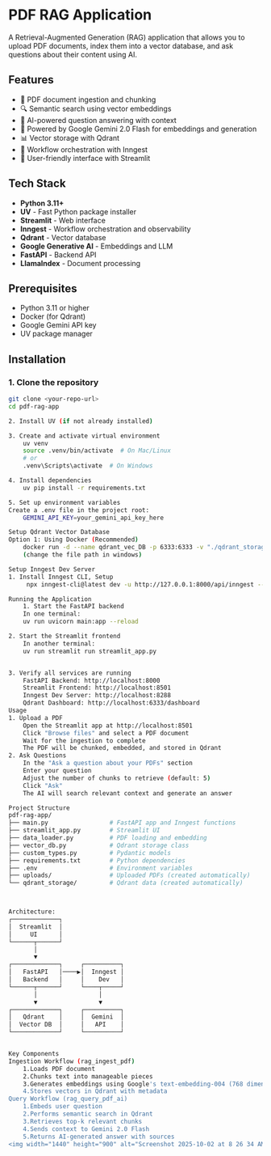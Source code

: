 # PDF RAG Application

A Retrieval-Augmented Generation (RAG) application that allows you to upload PDF documents, index them into a vector database, and ask questions about their content using AI.

## Features

- 📄 PDF document ingestion and chunking
- 🔍 Semantic search using vector embeddings
- 🤖 AI-powered question answering with context
- 🎯 Powered by Google Gemini 2.0 Flash for embeddings and generation
- 📊 Vector storage with Qdrant
- 🔄 Workflow orchestration with Inngest
- 🎨 User-friendly interface with Streamlit

## Tech Stack

- **Python 3.11+**
- **UV** - Fast Python package installer
- **Streamlit** - Web interface
- **Inngest** - Workflow orchestration and observability
- **Qdrant** - Vector database
- **Google Generative AI** - Embeddings and LLM
- **FastAPI** - Backend API
- **LlamaIndex** - Document processing

## Prerequisites

- Python 3.11 or higher
- Docker (for Qdrant)
- Google Gemini API key
- UV package manager

## Installation

### 1. Clone the repository

```bash
git clone <your-repo-url>
cd pdf-rag-app

2. Install UV (if not already installed)

3. Create and activate virtual environment
    uv venv
    source .venv/bin/activate  # On Mac/Linux
    # or
    .venv\Scripts\activate  # On Windows

4. Install dependencies
    uv pip install -r requirements.txt

5. Set up environment variables
Create a .env file in the project root:
    GEMINI_API_KEY=your_gemini_api_key_here

Setup Qdrant Vector Database
Option 1: Using Docker (Recommended)
    docker run -d --name qdrant_vec_DB -p 6333:6333 -v "./qdrant_storage:/qdrant/storage" qdrant/qdrant 
    (change the file path in windows)

Setup Inngest Dev Server
1. Install Inngest CLI, Setup
     npx inngest-cli@latest dev -u http://127.0.0.1:8000/api/inngest --no-discovery

Running the Application
    1. Start the FastAPI backend
    In one terminal:
    uv run uvicorn main:app --reload

2. Start the Streamlit frontend
    In another terminal:    
    uv run streamlit run streamlit_app.py


3. Verify all services are running
    FastAPI Backend: http://localhost:8000
    Streamlit Frontend: http://localhost:8501
    Inngest Dev Server: http://localhost:8288
    Qdrant Dashboard: http://localhost:6333/dashboard
Usage
1. Upload a PDF
    Open the Streamlit app at http://localhost:8501
    Click "Browse files" and select a PDF document
    Wait for the ingestion to complete
    The PDF will be chunked, embedded, and stored in Qdrant
2. Ask Questions
    In the "Ask a question about your PDFs" section
    Enter your question
    Adjust the number of chunks to retrieve (default: 5)
    Click "Ask"
    The AI will search relevant context and generate an answer

Project Structure
pdf-rag-app/
├── main.py                 # FastAPI app and Inngest functions
├── streamlit_app.py        # Streamlit UI
├── data_loader.py          # PDF loading and embedding
├── vector_db.py            # Qdrant storage class
├── custom_types.py         # Pydantic models
├── requirements.txt        # Python dependencies
├── .env                    # Environment variables
├── uploads/                # Uploaded PDFs (created automatically)
└── qdrant_storage/         # Qdrant data (created automatically)



Architecture:
┌─────────────┐
│  Streamlit  │
│     UI      │
└──────┬──────┘
       │
       ▼
┌─────────────┐     ┌──────────┐
│   FastAPI   │────▶│  Inngest │
│   Backend   │     │    Dev   │
└──────┬──────┘     └────┬─────┘
       │                 │
       ▼                 ▼
┌─────────────┐     ┌──────────┐
│   Qdrant    │     │  Gemini  │
│  Vector DB  │     │   API    │
└─────────────┘     └──────────┘


Key Components
Ingestion Workflow (rag_ingest_pdf)
    1.Loads PDF document
    2.Chunks text into manageable pieces
    3.Generates embeddings using Google's text-embedding-004 (768 dimensions)
    4.Stores vectors in Qdrant with metadata
Query Workflow (rag_query_pdf_ai)
    1.Embeds user question
    2.Performs semantic search in Qdrant
    3.Retrieves top-k relevant chunks
    4.Sends context to Gemini 2.0 Flash
    5.Returns AI-generated answer with sources
<img width="1440" height="900" alt="Screenshot 2025-10-02 at 8 26 34 AM" src="https://github.com/user-attachments/assets/8a39ccd3-64d8-4109-a444-5f9bbe603498" />

